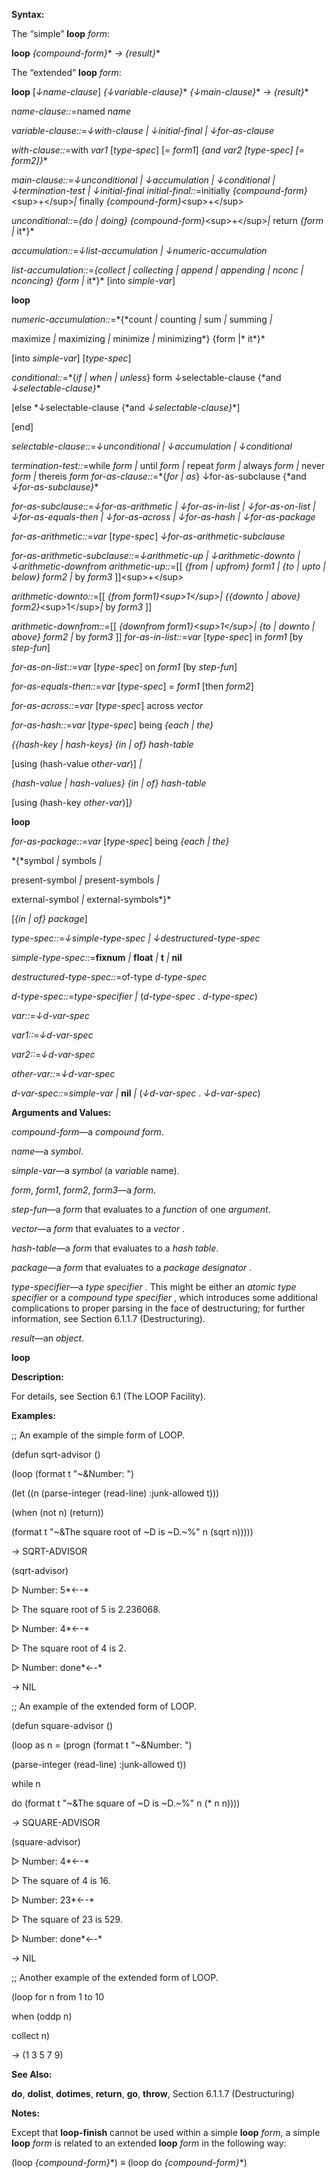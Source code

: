  

**Syntax:** 

The “simple” **loop** *form*: 

**loop** *&#123;compound-form&#125;*\* *→ &#123;result&#125;*\* 

The “extended” **loop** *form*: 

**loop** [*↓name-clause*] *&#123;↓variable-clause&#125;*\* *&#123;↓main-clause&#125;*\* *→ &#123;result&#125;*\* 

*name-clause::*=named *name* 

*variable-clause::*=*↓with-clause | ↓initial-final | ↓for-as-clause* 

*with-clause::*=with *var1* [*type-spec*] [= *form1*] *&#123;*and *var2* [*type-spec*] [= *form2*]*&#125;*\* 

*main-clause::*=*↓unconditional | ↓accumulation | ↓conditional | ↓termination-test | ↓initial-final initial-final::*=initially *&#123;compound-form&#125;*&#60;sup&#62;+&#60;/sup&#62;*|* finally *&#123;compound-form&#125;*&#60;sup&#62;+&#60;/sup&#62; 

*unconditional::*=*&#123;*do *|* doing*&#125; &#123;compound-form&#125;*&#60;sup&#62;+&#60;/sup&#62;*|* return *&#123;form |* it*&#125;* 

*accumulation::*=*↓list-accumulation | ↓numeric-accumulation* 

*list-accumulation::*=*&#123;*collect *|* collecting *|* append *|* appending *|* nconc *|* nconcing*&#125; &#123;form |* it*&#125;* [into *simple-var*] 



 

 

**loop** 

*numeric-accumulation::*=*&#123;*count *|* counting *|* sum *|* summing *|* 

maximize *|* maximizing *|* minimize *|* minimizing*&#125; &#123;form |* it*&#125;* 

[into *simple-var*] [*type-spec*] 

*conditional::*=*&#123;*if *|* when *|* unless*&#125; form ↓selectable-clause &#123;*and *↓selectable-clause&#125;*\* 

[else *↓selectable-clause &#123;*and *↓selectable-clause&#125;*\*] 

[end] 

*selectable-clause::*=*↓unconditional | ↓accumulation | ↓conditional* 

*termination-test::*=while *form |* until *form |* repeat *form |* always *form |* never *form |* thereis *form for-as-clause::*=*&#123;*for *|* as*&#125; ↓for-as-subclause &#123;*and *↓for-as-subclause&#125;*\* 

*for-as-subclause::*=*↓for-as-arithmetic | ↓for-as-in-list | ↓for-as-on-list | ↓for-as-equals-then | ↓for-as-across | ↓for-as-hash | ↓for-as-package* 

*for-as-arithmetic::*=*var* [*type-spec*] *↓for-as-arithmetic-subclause* 

*for-as-arithmetic-subclause::*=*↓arithmetic-up | ↓arithmetic-downto | ↓arithmetic-downfrom arithmetic-up::*=[[ *&#123;*from *|* upfrom*&#125; form1 | &#123;*to *|* upto *|* below*&#125; form2 |* by *form3* ]]&#60;sup&#62;+&#60;/sup&#62; 

*arithmetic-downto::*=[[ *&#123;*from *form1&#125;*&#60;sup&#62;1&#60;/sup&#62;*| &#123;&#123;*downto *|* above*&#125; form2&#125;*&#60;sup&#62;1&#60;/sup&#62;*|* by *form3* ]] 

*arithmetic-downfrom::*=[[ *&#123;*downfrom *form1&#125;*&#60;sup&#62;1&#60;/sup&#62;*| &#123;*to *|* downto *|* above*&#125; form2 |* by *form3* ]] *for-as-in-list::*=*var* [*type-spec*] in *form1* [by *step-fun*] 

*for-as-on-list::*=*var* [*type-spec*] on *form1* [by *step-fun*] 

*for-as-equals-then::*=*var* [*type-spec*] = *form1* [then *form2*] 

*for-as-across::*=*var* [*type-spec*] across *vector* 

*for-as-hash::*=*var* [*type-spec*] being *&#123;*each *|* the*&#125;* 

*&#123;&#123;*hash-key *|* hash-keys*&#125; &#123;*in *|* of*&#125; hash-table* 

[using (hash-value *other-var*)] *|* 

*&#123;*hash-value *|* hash-values*&#125; &#123;*in *|* of*&#125; hash-table* 

[using (hash-key *other-var*)]*&#125;* 



 

 

**loop** 

*for-as-package::*=*var* [*type-spec*] being *&#123;*each *|* the*&#125;* 

*&#123;*symbol *|* symbols *|* 

present-symbol *|* present-symbols *|* 

external-symbol *|* external-symbols*&#125;* 

[*&#123;*in *|* of*&#125; package*] 

*type-spec::*=*↓simple-type-spec | ↓destructured-type-spec* 

*simple-type-spec::*=**fixnum** *|* **float** *|* **t** *|* **nil** 

*destructured-type-spec::*=of-type *d-type-spec* 

*d-type-spec::*=*type-specifier |* (*d-type-spec* . *d-type-spec*) 

*var::*=*↓d-var-spec* 

*var1::*=*↓d-var-spec* 

*var2::*=*↓d-var-spec* 

*other-var::*=*↓d-var-spec* 

*d-var-spec::*=*simple-var |* **nil** *|* (*↓d-var-spec* . *↓d-var-spec*) 

**Arguments and Values:** 

*compound-form*—a *compound form*. 

*name*—a *symbol*. 

*simple-var*—a *symbol* (a *variable* name). 

*form*, *form1*, *form2*, *form3*—a *form*. 

*step-fun*—a *form* that evaluates to a *function* of one *argument*. 

*vector*—a *form* that evaluates to a *vector* . 

*hash-table*—a *form* that evaluates to a *hash table*. 

*package*—a *form* that evaluates to a *package designator* . 

*type-specifier*—a *type specifier* . This might be either an *atomic type specifier* or a *compound type specifier* , which introduces some additional complications to proper parsing in the face of destructuring; for further information, see Section 6.1.1.7 (Destructuring). 

*result*—an *object*. 



 

 

**loop** 

**Description:** 

For details, see Section 6.1 (The LOOP Facility). 

**Examples:** 

;; An example of the simple form of LOOP. 

(defun sqrt-advisor () 

(loop (format t "~&Number: ") 

(let ((n (parse-integer (read-line) :junk-allowed t))) 

(when (not n) (return)) 

(format t "~&The square root of ~D is ~D.~%" n (sqrt n))))) 

*→* SQRT-ADVISOR 

(sqrt-advisor) 

&#9655; Number: 5*←-* 

&#9655; The square root of 5 is 2.236068. 

&#9655; Number: 4*←-* 

&#9655; The square root of 4 is 2. 

&#9655; Number: done*←-* 

*→* NIL 

;; An example of the extended form of LOOP. 

(defun square-advisor () 

(loop as n = (progn (format t "~&Number: ") 

(parse-integer (read-line) :junk-allowed t)) 

while n 

do (format t "~&The square of ~D is ~D.~%" n (\* n n)))) 

*→* SQUARE-ADVISOR 

(square-advisor) 

&#9655; Number: 4*←-* 

&#9655; The square of 4 is 16. 

&#9655; Number: 23*←-* 

&#9655; The square of 23 is 529. 

&#9655; Number: done*←-* 

*→* NIL 

;; Another example of the extended form of LOOP. 

(loop for n from 1 to 10 

when (oddp n) 

collect n) 

*→* (1 3 5 7 9) 

**See Also:** 

**do**, **dolist**, **dotimes**, **return**, **go**, **throw**, Section 6.1.1.7 (Destructuring) 



 

 

**Notes:** 

Except that **loop-finish** cannot be used within a simple **loop** *form*, a simple **loop** *form* is related to an extended **loop** *form* in the following way: 

(loop *&#123;compound-form&#125;*\*) *≡* (loop do *&#123;compound-form&#125;*\*) 

